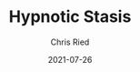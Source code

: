 ---
title: 'Hypnotic Stasis'
author: Chris Ried
date: '2021-07-26'
slug: hypnotic-stasis
categories:
featured:
tags: ['generative']
---